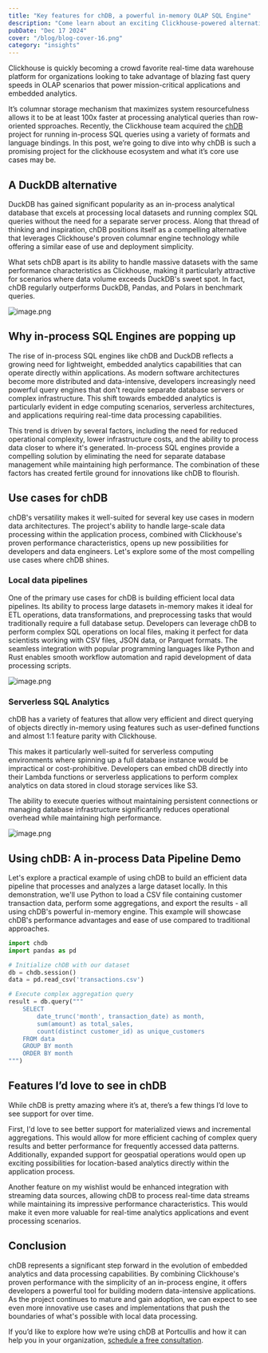 ```yaml
---
title: "Key features for chDB, a powerful in-memory OLAP SQL Engine"
description: "Come learn about an exciting Clickhouse-powered alternative to DuckDB "
pubDate: "Dec 17 2024"
cover: "/blog/blog-cover-16.png"
category: "insights"
---
```


Clickhouse is quickly becoming a crowd favorite real-time data warehouse platform for organizations looking to take advantage of blazing fast query speeds in OLAP scenarios that power mission-critical applications and embedded analytics.

It’s columnar storage mechanism that maximizes system resourcefulness allows it to be at least 100x faster at processing analytical queries than row-oriented spproaches. Recently, the Clickhouse team acquired the [chDB](https://github.com/chdb-io/chdb) project for running in-process SQL queries using a variety of formats and language bindings. In this post, we’re going to dive into why chDB is such a promising project for the clickhouse ecosystem and what it’s core use cases may be.

## A DuckDB alternative

DuckDB has gained significant popularity as an in-process analytical database that excels at processing local datasets and running complex SQL queries without the need for a separate server process. Along that thread of thinking and inspiration, chDB positions itself as a compelling alternative that leverages Clickhouse's proven columnar engine technology while offering a similar ease of use and deployment simplicity. 

What sets chDB apart is its ability to handle massive datasets with the same performance characteristics as Clickhouse, making it particularly attractive for scenarios where data volume exceeds DuckDB's sweet spot. In fact, chDB regularly outperforms DuckDB,
Pandas, and Polars in benchmark queries. 

![image.png](/blog/chdb-benchmarks.png)

## Why in-process SQL Engines are popping up

The rise of in-process SQL engines like chDB and DuckDB reflects a growing need for lightweight, embedded analytics capabilities that can operate directly within applications. As modern software architectures become more distributed and data-intensive, developers increasingly need powerful query engines that don't require separate database servers or complex infrastructure. This shift towards embedded analytics is particularly evident in edge computing scenarios, serverless architectures, and applications requiring real-time data processing capabilities.

This trend is driven by several factors, including the need for reduced operational complexity, lower infrastructure costs, and the ability to process data closer to where it's generated. In-process SQL engines provide a compelling solution by eliminating the need for separate database management while maintaining high performance. The combination of these factors has created fertile ground for innovations like chDB to flourish.

## Use cases for chDB

chDB's versatility makes it well-suited for several key use cases in modern data architectures. The project's ability to handle large-scale data processing within the application process, combined with Clickhouse's proven performance characteristics, opens up new possibilities for developers and data engineers. Let's explore some of the most compelling use cases where chDB shines.

### Local data pipelines

One of the primary use cases for chDB is building efficient local data pipelines. Its ability to process large datasets in-memory makes it ideal for ETL operations, data transformations, and preprocessing tasks that would traditionally require a full database setup. Developers can leverage chDB to perform complex SQL operations on local files, making it perfect for data scientists working with CSV files, JSON data, or Parquet formats. The seamless integration with popular programming languages like Python and Rust enables smooth workflow automation and rapid development of data processing scripts.

![image.png](/blog/chdb-query.png)

### Serverless SQL Analytics

chDB has a variety of features that allow very efficient and direct querying of objects directly in-memory using features such as user-defined functions and almost 1:1 feature parity with Clickhouse. 

This makes it particularly well-suited for serverless computing environments where spinning up a full database instance would be impractical or cost-prohibitive. Developers can embed chDB directly into their Lambda functions or serverless applications to perform complex analytics on data stored in cloud storage services like S3. 

The ability to execute queries without maintaining persistent connections or managing database infrastructure significantly reduces operational overhead while maintaining high performance.

![image.png](/blog/chdb-udf.png)

## Using chDB: A in-process Data Pipeline Demo

Let's explore a practical example of using chDB to build an efficient data pipeline that processes and analyzes a large dataset locally. In this demonstration, we'll use Python to load a CSV file containing customer transaction data, perform some aggregations, and export the results - all using chDB's powerful in-memory engine. This example will showcase chDB's performance advantages and ease of use compared to traditional approaches.

```python
import chdb
import pandas as pd

# Initialize chDB with our dataset
db = chdb.session()
data = pd.read_csv('transactions.csv')

# Execute complex aggregation query
result = db.query("""
    SELECT 
        date_trunc('month', transaction_date) as month,
        sum(amount) as total_sales,
        count(distinct customer_id) as unique_customers
    FROM data 
    GROUP BY month 
    ORDER BY month
""")
```

## Features I’d love to see in chDB

While chDB is pretty amazing where it’s at, there’s a few things I’d love to see support for over time. 

First, I'd love to see better support for materialized views and incremental aggregations. This would allow for more efficient caching of complex query results and better performance for frequently accessed data patterns. Additionally, expanded support for geospatial operations would open up exciting possibilities for location-based analytics directly within the application process.

Another feature on my wishlist would be enhanced integration with streaming data sources, allowing chDB to process real-time data streams while maintaining its impressive performance characteristics. This would make it even more valuable for real-time analytics applications and event processing scenarios.

## Conclusion

chDB represents a significant step forward in the evolution of embedded analytics and data processing capabilities. By combining Clickhouse's proven performance with the simplicity of an in-process engine, it offers developers a powerful tool for building modern data-intensive applications. As the project continues to mature and gain adoption, we can expect to see even more innovative use cases and implementations that push the boundaries of what's possible with local data processing.

If you’d like to explore how we’re using chDB at Portcullis and how it can help you in your organization, [schedule a free consultation](https://www.runportcullis.co/schedule-a-chat).